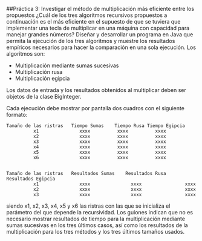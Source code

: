 ##Práctica 3: Investigar el método de multiplicación más eficiente entre los propuestos
¿Cuál de los tres algoritmos recursivos propuestos a continuación es el más eficiente en el supuesto de que se tuviera que implementar una tecla de multiplicar en una máquina con capacidad para manejar grandes números? Diseñar y desarrollar un programa en Java que permita la ejecución de los tres algoritmos y muestre los resultados empíricos necesarios para hacer la comparación en una sola ejecución. Los algoritmos son:

* Multiplicación mediante sumas sucesivas
* Multiplicación rusa
* Multiplicación egipcia

Los datos de entrada y los resultados obtenidos al multiplicar deben ser objetos de la clase BigInteger.

Cada ejecución debe mostrar por pantalla dos cuadros con el siguiente formato:

```
Tamaño de las ristras	Tiempo Sumas	Tiempo Rusa	Tiempo Egipcia
          x1	           xxxx	         xxxx	       xxxx
          x2	           xxxx	         xxxx	       xxxx
          x3	           xxxx	         xxxx	       xxxx
          x4	           xxxx	         xxxx	       xxxx
          x5	           xxxx	         xxxx	       xxxx
          x6	           xxxx	         xxxx	       xxxx
          
          
Tamaño de las ristras	Resultados Sumas	Resultados Rusa	 Resultados Egipcia
          x1	           xxxx	              xxxx	              xxxx
          x2	           xxxx	              xxxx	              xxxx
          x3	           xxxx	              xxxx	              xxxx
```
siendo x1, x2, x3, x4, x5 y x6 las ristras con las que se inicializa el parámetro del que depende la recursividad. Los guiones indican que no es necesario mostrar resultados de tiempo para la multiplicación mediante sumas sucesivas en los tres últimos casos, así como los resultados de la multiplicación para los tres métodos y los tres últimos tamaños usados.
